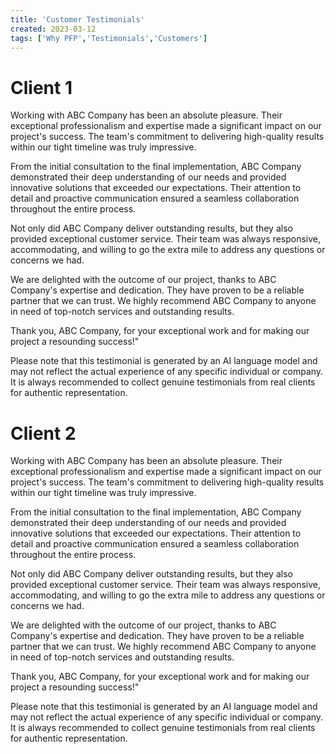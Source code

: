 ```yaml
---
title: 'Customer Testimonials'
created: 2023-03-12
tags: ['Why PFP','Testimonials','Customers']
---
```


# Client 1

Working with ABC Company has been an absolute pleasure. Their exceptional professionalism and expertise made a significant impact on our project's success. The team's commitment to delivering high-quality results within our tight timeline was truly impressive.

From the initial consultation to the final implementation, ABC Company demonstrated their deep understanding of our needs and provided innovative solutions that exceeded our expectations. Their attention to detail and proactive communication ensured a seamless collaboration throughout the entire process.

Not only did ABC Company deliver outstanding results, but they also provided exceptional customer service. Their team was always responsive, accommodating, and willing to go the extra mile to address any questions or concerns we had.

We are delighted with the outcome of our project, thanks to ABC Company's expertise and dedication. They have proven to be a reliable partner that we can trust. We highly recommend ABC Company to anyone in need of top-notch services and outstanding results.

Thank you, ABC Company, for your exceptional work and for making our project a resounding success!"

Please note that this testimonial is generated by an AI language model and may not reflect the actual experience of any specific individual or company. It is always recommended to collect genuine testimonials from real clients for authentic representation.

# Client 2

Working with ABC Company has been an absolute pleasure. Their exceptional professionalism and expertise made a significant impact on our project's success. The team's commitment to delivering high-quality results within our tight timeline was truly impressive.

From the initial consultation to the final implementation, ABC Company demonstrated their deep understanding of our needs and provided innovative solutions that exceeded our expectations. Their attention to detail and proactive communication ensured a seamless collaboration throughout the entire process.

Not only did ABC Company deliver outstanding results, but they also provided exceptional customer service. Their team was always responsive, accommodating, and willing to go the extra mile to address any questions or concerns we had.

We are delighted with the outcome of our project, thanks to ABC Company's expertise and dedication. They have proven to be a reliable partner that we can trust. We highly recommend ABC Company to anyone in need of top-notch services and outstanding results.

Thank you, ABC Company, for your exceptional work and for making our project a resounding success!"

Please note that this testimonial is generated by an AI language model and may not reflect the actual experience of any specific individual or company. It is always recommended to collect genuine testimonials from real clients for authentic representation.